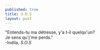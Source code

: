 ```yaml
---
published: true
title: S.O.S
layout: post
---
```

"Entends-tu ma d&eacute;tresse, y'a t-il quelqu'un?
<br/>
Je sens qu'j'me perds."
<br/>
-Indila, *S.O.S*
